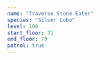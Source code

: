 ```yaml
---
name: "Traverse Stone Eater"
species: "Silver Lobo"
level: 100
start_floor: 71
end_floor: 79
patrol: true
---
```

